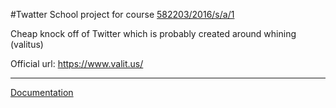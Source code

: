 #Twatter
School project for course [582203/2016/s/a/1](https://www.cs.helsinki.fi/courses/582203/2016/s/a/1)  

Cheap knock off of Twitter which is probably created around whining (valitus)  

Official url: https://www.valit.us/

---

[Documentation](docs/Documentation)  
